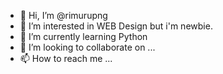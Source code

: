 - 👋 Hi, I’m @rimurupng
- 👀 I’m interested in WEB Design but i'm newbie.
- 🌱 I’m currently learning Python
- 💞️ I’m looking to collaborate on ...
- 📫 How to reach me ...

<!---
rimurupng/rimurupng is a ✨ special ✨ repository because its `README.md` (this file) appears on your GitHub profile.
You can click the Preview link to take a look at your changes.
--->

